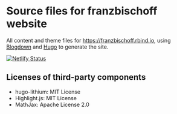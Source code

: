 # Source files for franzbischoff website

All content and theme files for https://franzbischoff.rbind.io, using [Blogdown](https://github.com/rstudio/blogdown) and [Hugo](http://gohugo.io/) to generate the site.

[![Netlify Status](https://api.netlify.com/api/v1/badges/e1a406f5-acad-4e0c-b901-9e8820feaa70/deploy-status)](https://app.netlify.com/sites/franzbischoff/deploys)

## Licenses of third-party components

- hugo-lithium: MIT License
- Highlight.js: MIT License
- MathJax: Apache License 2.0
